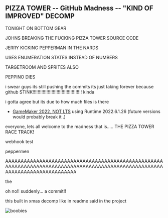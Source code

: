 ## PIZZA TOWER -- GitHub Madness -- "KIND OF IMPROVED" DECOMP

TONIGHT ON BOTTOM GEAR 

JOHNS BREAKING THE FUCKING PIZZA TOWER SOURCE CODE

JERRY KICKING PEPPERMAN IN THE NARDS

USES ENUMERATION STATES INSTEAD OF NUMBERS

TARGETROOM AND SPRITES ALSO

PEPPINO DIES

i swear guys its still pushing the commits its just taking forever because github STINK!!!!!!!!!!!!!!!!!!!!!!!!!!!!!!!!!!!!!!! kinda

i gotta agree but its due to how much files is there

- [GameMaker 2022, NOT LTS](https://gms.yoyogames.com/GameMaker-Installer-2022.6.1.26.exe) using Runtime 2022.6.1.26 (future versions would probably break it .)

everyone, lets all welcome to the madness that is..... THE PIZZA TOWER RACE TRACK!

webhook test

  peppermen
  
  AAAAAAAAAAAAAAAAAAAAAAAAAAAAAAAAAAAAAAAAAAAAAAAAAAAAAAAAAAAAAAAAAAAAAAAAAAAAAAAAAAAAAAAAAAAAAAAAAAAAAAAAAAAAAAAAAAAAAAAAAAAAA

the


oh no!! suddenly... a commit!!

this built in xmas decomp like in readme said in the project






![boobies](https://user-images.githubusercontent.com/90493793/209266440-a2a15db6-b3b5-4032-aa45-b12a56f76243.png)
